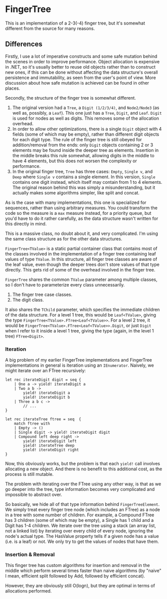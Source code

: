 ﻿# FingerTree
This is an implementation of a 2-3(-4) finger tree, but it's somewhat different from the source for many reasons.

## Differences
Firstly, I use a lot of imperative constructs and some safe mutation behind the scenes in order to improve performance. Object allocation is expensive in .NET, so it's usually better to reuse old objects rather than to construct new ones, if this can be done without affecting the data structure's overall persistence and immutability, as seen from the user's point of view. More discussion about how safe mutation is achieved can be found in other places.

Secondly, the structure of the finger tree is somewhat different.

1. The original version had a `Tree`, a `Digit (1/2/3/4)`, and `Node2/Node3` (as well as, possibly, a `Leaf`). This one just has a `Tree`, `Digit`, and `Leaf`. `Digit` is used for nodes as well as digits. This removes some of the allocation overhead.
2. In order to allow other optimizations, there is a single `Digit` object with 4 fields (some of which may be empty), rather than different digit objects for each digit type. The rule of the finger tree is still obeyed for addition/removal from the ends: only `Digit` objects containing 2 or 3 elements may be found inside the deeper tree as elements. Insertion in the middle breaks this rule somewhat, allowing digits in the middle to have 4 elements, but this does not worsen the complexity or performance.
3. In the original finger tree, `Tree` has three cases: `Empty`, `Single v`, and `Deep` where `Single v` contains a single element. In this version, `Single` contains one digit instead, which itself may contain from 1 to 4 elements. The original reason behind this was simply a misunderstanding, but it actually makes some algorithms simpler, like split and concat.

As is the case with many implementations, this one is specialized for sequences, rather than using arbitrary measures. You could transform the code so the measure is a `max` measure instead, for a priority queue, but you'd have to do it rather carefully, as the data structure wasn't written for this directly in mind.

This is a massive class, no doubt about it, and very complicated. I'm using the same class structure as for the other data structures.

`FingerTree<TValue>` is a static partial container class that contains most of the classes involved in the implementation of a finger tree containing leaf values of type `TValue`. In this structure, all finger tree classes are aware of the leaf value, even though the deeper trees don't store values of that type directly. This gets rid of some of the overhead involved in the finger tree.

 `FingerTree` shares the common `TValue` parameter among multiple classes, so I don't have to parameterize every class unnecessarily.

1. The finger tree case classes.
2. The digit class.

It also shares the `TChild` parameter, which specifies the immediate children of the data structure. For a level 1 tree, this would be `Leaf<TValue>`, giving the type `FingerTree<TValue>.FTree<Leaf<TValue>>`. For a level 2 tree, it would be `FingerTree<TValue>.FTree<Leaf<TValue>>.Digit`, or just `Digit` when I refer to it inside a level 1 tree, giving the type (again, in the level 1 tree) `FTree<Digit>`.

### Iteration
A big problem of my earlier FingerTree implementations and FingerTree implementations in general is iteration using an `IEnumerator`. Naively, we might iterate over an FTree recursively:

    let rec iterateDigit digit = seq {
        | One a -> yield! iterateDigit a
        | Two a b ->
            yield! iterateDigit a
            yield! iterateDigit b
        | Three a b c ->
            // ... 
    }

    let rec iterateTree ftree = seq  {
        match ftree with
        | Empty -> ()
        | Single digit -> yield! iterateDigit digit
        | Compound left deep right -> 
            yield! iterateDigit left
            yield! iterateTree deep
            yield! iterateDigit right
    }

Now, this obviously works, but the problem is that each `yield!` call involves allocating a new object. And there is no benefit to this additional cost, as the process is still mutable.

The problem with iterating over the FTree using any other way, is that as we go deeper into the tree, type information becomes very complicated and impossible to abstract over. 

So basically, we hide all of that type information behind `FingerTreeElement`. We simply treat every finger tree node (which includes an FTree) as a node in a tree with some number of children.
For example, a Compound FTree has 3 children (some of which may be empty), a Single has 1 child and a Digit has 1-4 children.
 We iterate over the tree using a stack (an array list, not a linked list) by iterating over every child of every node, ignoring the node's actual type. The HasValue property tells if a given node has a value (i.e. is a leaf) or not. We only try to get the values of nodes that have them.

### Insertion & Removal
This finger tree has custom algorithms for insertion and removal in the middle which perform several times faster than naive algorithms (by "naive" I mean, efficient split followed by Add, followed by efficient concat).

However, they are obviously still O(logn), but they are optimal in terms of allocations performed.